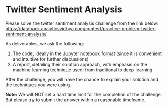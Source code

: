 # Twitter Sentiment Analysis

Please solve the twitter sentiment analysis challenge from the link below: 
https://datahack.analyticsvidhya.com/contest/practice-problem-twitter-sentiment-analysis/

As deliverables, we ask the following:

1. The code, ideally in the Jupyter notebook format (since it is convenient and intuitive for further discussions)
2. A report, detailing their solution approach, with emphasis on the machine learning technique used: from traditional to deep learning

After the challenge, you will have the chance to explain your solution and the techniques you were using. 

**Note:** We will NOT set a hard time limit for the completion of the challenge. But please try to submit the answer within a reasonable timeframe.
